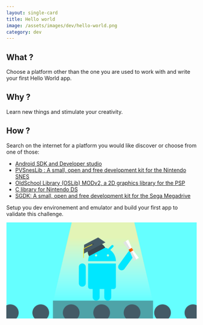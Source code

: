 ```yaml
---
layout: single-card
title: Hello world
image: /assets/images/dev/hello-world.png
category: dev
---
```


## What ?

Choose a platform other than the one you are used to work with and write your first Hello World app.

## Why ?

Learn new things and stimulate your creativity.

## How ?

Search on the internet for a platform you would like discover or choose from one of those:

* [Android SDK and Developer studio](https://developer.android.com/studio/)
* [PVSnesLib : A small, open and free development kit for the Nintendo SNES](https://github.com/alekmaul/pvsneslib)
* [OldSchool Library (OSLib) MODv2, a 2D graphics library for the PSP](https://github.com/dogo/oslibmodv2)
* [C library for Nintendo DS](https://libnds.devkitpro.org/)
* [SGDK: A small, open and free development kit for the Sega Megadrive](https://github.com/Stephane-D/SGDK)

Setup you dev environement and emulator and build your first app to validate this challenge.

![android-dev](/assets/images/android_dev.png)
